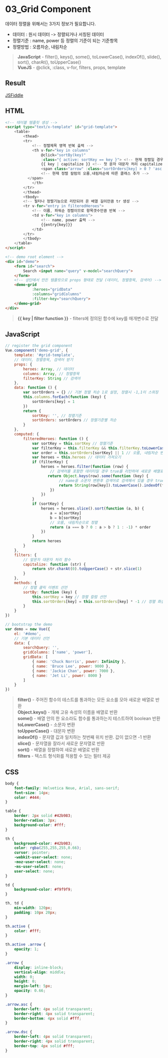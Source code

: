 # 03_Grid Component 


데이터 정렬을 위해서는 3가지 정보가 필요합니다.
- 데이터 : 원시 데이터 -> 정렬되거나 서칭된 데이터
- 정렬기준 : name, power 등 정렬의 기준이 되는 기준항목
- 정렬방법 : 오름차순, 내림차순

> **JavaScript** - filter(), keys(), some(), toLowerCase(), indexOf(), slide(), sort(), charAt(), toUpperCase()<br>
> **VueJS** - @click, :class, v-for, filters, props, template

## Result
<a target="_blank" href="https://jsfiddle.net/Tertia/vbyon64p/6/">JSFiddle</a>

## HTML
```html
<!-- 테이블 템플릿 생성 -->
<script type="text/x-template" id="grid-template">
    <table>
        <thead>
        <tr>
            <!-- 정렬제목 영역 반복 출력 -->
            <th v-for="key in columns"
                @click="sortBy(key)"
                :class="{ active: sortKey == key }"> <!-- 현재 정렬일 경우 클래스 추가 -->
                {{ key | capitalize }} <!-- 첫 문자 대문자 처리 capitalize -->
                <span class="arrow" :class="sortOrders[key] > 0 ? 'asc' : 'dsc'">
                <!-- 현재 정렬 칼럼의 오름,내림차순에 따른 클래스 추가 -->
          </span>
            </th>
        </tr>
        </thead>
        <tbody>
        <!-- 필터나 정렬기능으로 리턴되어 온 배열 길이만큼 tr 생성 -->
        <tr v-for="entry in filteredHeroes">
            <!-- 이름, 파워순 정렬이므로 항목갯수만큼 반복 -->
            <td v-for="key in columns">
                <!-- name, power 출력 -->
                {{entry[key]}}
            </td>
        </tr>
        </tbody>
    </table>
</script>

<!-- demo root element -->
<div id="demo">
    <form id="search">
        Search <input name="query" v-model="searchQuery">
    </form>
    <!-- 상단에서 만든 템플릿으로 props 형태로 전달 (데이터, 정렬항목, 검색어) -->
    <demo-grid
            :heroes="gridData"
            :columns="gridColumns"
            :filter-key="searchQuery">
    </demo-grid>
</div>
```
> **{{ key | filter function }}** - filters에 정의된 함수에 key를 매개변수로 전달

## JavaScript
```javascript
// register the grid component
Vue.component('demo-grid', {
    template: '#grid-template',
    // 데이터, 정렬항목, 검색어 받기
    props: {
        heroes: Array, // 데이터
        columns: Array, // 정렬항목
        filterKey: String // 검색어
    },
    data: function () {
        var sortOrders = {} // 기본 정렬 차순 1로 설정, 정렬시 -1,1이 스위칭
        this.columns.forEach(function (key) {
            sortOrders[key] = 1
        })
        return {
            sortKey: '', // 정렬기준
            sortOrders: sortOrders // 정렬기준별 차순
        }
    },
    computed: {
        filteredHeroes: function () {
            var sortKey = this.sortKey // 정렬기준
            var filterKey = this.filterKey && this.filterKey.toLowerCase() // 검색어 소문자로 변환
            var order = this.sortOrders[sortKey] || 1 // 오름, 내림차순 변수
            var heroes = this.heroes // 데이터 가져오기
            if (filterKey) {
                heroes = heroes.filter(function (row) {
                    // 검색어를 포함한 데이터일 경우 true를 리턴하여 새로운 배열로 반환
                   return Object.keys(row).some(function (key) {
                        // name을 소문자 변환후 검색어로 검색해서 있을 경우 true 반환
                        return String(row[key]).toLowerCase().indexOf(filterKey) > -1
                    })
                })
            }
            if (sortKey) {
                heroes = heroes.slice().sort(function (a, b) {
                    a = a[sortKey]
                    b = b[sortKey]
                    // 오름, 내림차순으로 정렬
                    return (a === b ? 0 : a > b ? 1 : -1) * order
                })
            }
            return heroes
        }
    },
    filters: {
        // 앞문자 대문자 처리 함수
        capitalize: function (str) {
            return str.charAt(0).toUpperCase() + str.slice(1)
        }
    },
    methods: {
        // 정렬 클릭 이벤트 선언
        sortBy: function (key) {
            this.sortKey = key // 정렬 칼럼 선언
            this.sortOrders[key] = this.sortOrders[key] * -1 // 정렬 화살표 클래스 추가 + 오름, 내림차순 처리
        }
    }
})

// bootstrap the demo
var demo = new Vue({
    el: '#demo',
    // 기본 데이터 선언
    data: {
        searchQuery: '',
        gridColumns: ['name', 'power'],
        gridData: [
            { name: 'Chuck Norris', power: Infinity },
            { name: 'Bruce Lee', power: 9000 },
            { name: 'Jackie Chan', power: 7000 },
            { name: 'Jet Li', power: 8000 }
        ]
    }
})
```
> **filter()** - 주어진 함수의 테스트를 통과하는 모든 요소를 모아 새로운 배열로 반환<br>
> **Object.keys()** - 개체 고유 속성의 이름을 배열로 반환<br>
> **some()** - 배열 안의 한 요소라도 함수를 통과하는지 테스트하여 boolean 반환<br>
> **toLowerCase()** - 소문자 변환<br>
> **toUpperCase()** - 대문자 변환<br>
> **indexOf()** - 문자열 값과 일치하는 첫번째 위치 반환. 값이 없으면 -1 반환<br>
> **slice()** - 문자열을 잘라서 새로운 문자열로 반환<br>
> **sort()** - 배열을 정렬하여 새로운 배열로 반환<br>
> **filters** - 텍스트 형식화를 적용할 수 있는 필터 제공
 
## CSS
```css
body {
    font-family: Helvetica Neue, Arial, sans-serif;
    font-size: 14px;
    color: #444;
}

table {
    border: 2px solid #42b983;
    border-radius: 3px;
    background-color: #fff;
}

th {
    background-color: #42b983;
    color: rgba(255,255,255,0.66);
    cursor: pointer;
    -webkit-user-select: none;
    -moz-user-select: none;
    -ms-user-select: none;
    user-select: none;
}

td {
    background-color: #f9f9f9;
}

th, td {
    min-width: 120px;
    padding: 10px 20px;
}

th.active {
    color: #fff;
}

th.active .arrow {
    opacity: 1;
}

.arrow {
    display: inline-block;
    vertical-align: middle;
    width: 0;
    height: 0;
    margin-left: 5px;
    opacity: 0.66;
}

.arrow.asc {
    border-left: 4px solid transparent;
    border-right: 4px solid transparent;
    border-bottom: 4px solid #fff;
}

.arrow.dsc {
    border-left: 4px solid transparent;
    border-right: 4px solid transparent;
    border-top: 4px solid #fff;
}
```